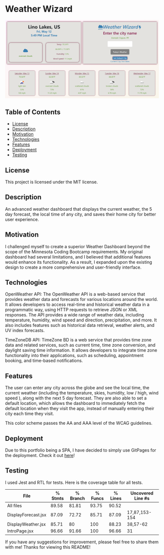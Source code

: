 # Weather Wizard

![Screenshot](./public/assets/weather-wizard.png)
## Table of Contents
- [License](#license)
- [Description](#description)
- [Motivation](#motivation)
- [Technologies](#technologies)
- [Features](#features)
- [Deployment](#Deployment)
- [Testing](#testing)

## License
This project is licensed under the MIT license.

## Description
An advanced weather dashboard that displays the current weather, the 5 day forecast, the local time of any city, and saves their home city for better user experience. 

## Motivation
I challenged myself to create a superior Weather Dashboard beyond the scope of the Minnesota Coding Bootcamp requirements. My original dashboard had several limitations, and I believed that additional features would enhance its functionality. As a result, I expanded upon the existing design to create a more comprehensive and user-friendly interface.

## Technologies
OpenWeather API:
The OpenWeather API is a web-based service that provides weather data and forecasts for various locations around the world. It allows developers to access real-time and historical weather data in a programmatic way, using HTTP requests to retrieve JSON or XML responses. The API provides a wide range of weather data, including temperature, humidity, wind speed and direction, precipitation, and more. It also includes features such as historical data retrieval, weather alerts, and UV index forecasts. 

TimeZoneDB API:
TimeZone BD is a web service that provides time zone data and related services, such as current time, time zone conversion, and daylight saving time information. It allows developers to integrate time zone functionality into their applications, such as scheduling, appointment booking, and time-based notifications. 

## Features
The user can enter any city across the globe and see the local time, the current weather (including the temperature, skies, humidity, low / high, wind speed ), along with the next 5 day forecast. They are also able to set a default location, which allows the dashboard to immediately fetch the default location when they visit the app, instead of manually entering their city each time they visit. 

This color scheme passes the AA and AAA level of the WCAG guidelines.

## Deployment
Due to this portfolio being a SPA, I have decided to simply use GitPages for the deployment. Check it out [here](https://kenny4297.github.io/Weather-Wizard/)!

## Testing
I used Jest and RTL for tests. Here is the coverage table for all tests.

File                 | % Stmts | % Branch | % Funcs | % Lines | Uncovered Line #s 
---------------------|---------|----------|---------|---------|-------------------
All files            |   89.58 |    81.81 |   93.75 |   90.52 |                   
 DisplayForecast.jsx |   87.09 |    72.72 |   85.71 |   87.09 | 17,87,153-154     
 DisplayWeather.jsx  |   85.71 |       80 |     100 |   88.23 | 38,57-62          
 IntroPage.jsx       |   96.66 |    91.66 |     100 |   96.66 | 31       


If you have any suggestions for improvement, please feel free to share them with me! Thanks for viewing this README!


